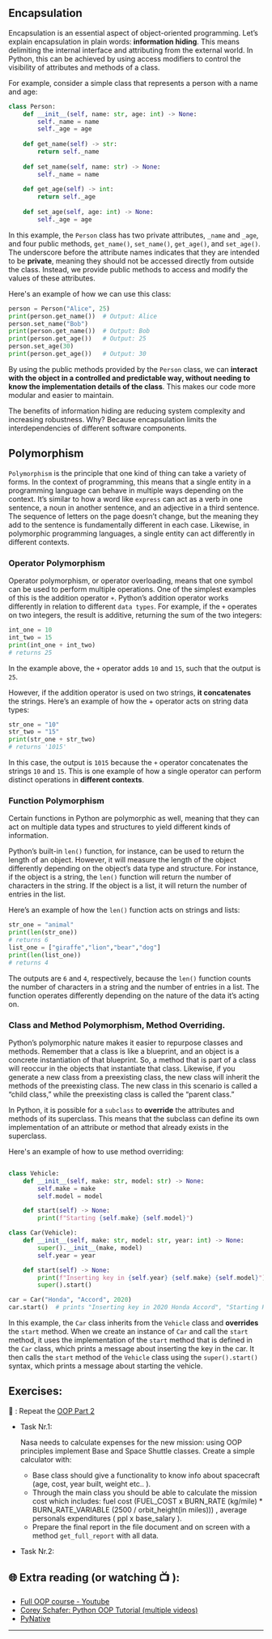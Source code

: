 ## Encapsulation

Encapsulation is an essential aspect of object-oriented programming. Let’s explain encapsulation in plain words: **information hiding**. This means delimiting the internal interface and attributing from the external world.
In Python, this can be achieved by using access modifiers to control the visibility of attributes and methods of a class.

For example, consider a simple class that represents a person with a name and age:

```python
class Person:
    def __init__(self, name: str, age: int) -> None:
        self._name = name
        self._age = age
    
    def get_name(self) -> str:
        return self._name
    
    def set_name(self, name: str) -> None:
        self._name = name
    
    def get_age(self) -> int:
        return self._age
    
    def set_age(self, age: int) -> None:
        self._age = age

```

In this example, the `Person` class has two private attributes, `_name` and `_age`, and four public methods, `get_name()`, `set_name()`, `get_age()`, and `set_age()`. The underscore before the attribute names indicates that they are intended to be **private**, meaning they should not be accessed directly from outside the class. Instead, we provide public methods to access and modify the values of these attributes.

Here's an example of how we can use this class:

```python
person = Person("Alice", 25)
print(person.get_name())  # Output: Alice
person.set_name("Bob")
print(person.get_name())  # Output: Bob
print(person.get_age())   # Output: 25
person.set_age(30)
print(person.get_age())   # Output: 30

```

By using the public methods provided by the `Person` class, we can **interact with the object in a controlled and predictable way, without needing to know the implementation details of the class**. This makes our code more modular and easier to maintain.

The benefits of information hiding are reducing system complexity and increasing robustness. Why? Because encapsulation limits the interdependencies of different software components.

## Polymorphism
`Polymorphism` is the principle that one kind of thing can take a variety of forms. In the context of programming, this means that a single entity in a programming language can behave in multiple ways depending on the context. It’s similar to how a word like `express` can act as a verb in one sentence, a noun in another sentence, and an adjective in a third sentence. The sequence of letters on the page doesn’t change, but the meaning they add to the sentence is fundamentally different in each case. Likewise, in polymorphic programming languages, a single entity can act differently in different contexts.

### Operator Polymorphism
Operator polymorphism, or operator overloading, means that one symbol can be used to perform multiple operations. One of the simplest examples of this is the addition operator `+`. Python’s addition operator works differently in relation to different `data types`. For example, if the `+` operates on two integers, the result is additive, returning the sum of the two integers: 

```python
int_one = 10
int_two = 15
print(int_one + int_two)
# returns 25
```

In the example above, the `+` operator adds `10` and `15`, such that the output is `25`.

However, if the addition operator is used on two strings, **it concatenates** the strings. Here’s an example of how the + operator acts on string data types: 

```python
str_one = "10"
str_two = "15"
print(str_one + str_two)
# returns '1015'
```

In this case, the output is `1015` because the `+` operator concatenates the strings `10` and `15`. This is one example of how a single operator can perform distinct operations in **different contexts**.

### Function Polymorphism

Certain functions in Python are polymorphic as well, meaning that they can act on multiple data types and structures to yield different kinds of information.

Python’s built-in `len()` function, for instance, can be used to return the length of an object. However, it will measure the length of the object differently depending on the object’s data type and structure. For instance, if the object is a string, the `len()` function will return the number of characters in the string. If the object is a list, it will return the number of entries in the list.

Here’s an example of how the `len()` function acts on strings and lists:

```python
str_one = "animal"
print(len(str_one))
# returns 6
list_one = ["giraffe","lion","bear","dog"]
print(len(list_one))
# returns 4
```
The outputs are `6` and `4`, respectively, because the `len()` function counts the number of characters in a string and the number of entries in a list. The function operates differently depending on the nature of the data it’s acting on.

### Class and Method Polymorphism, Method Overriding.

Python’s polymorphic nature makes it easier to repurpose classes and methods. Remember that a class is like a blueprint, and an object is a concrete instantiation of that blueprint. So, a method that is part of a class will reoccur in the objects that instantiate that class. Likewise, if you generate a new class from a preexisting class, the new class will inherit the methods of the preexisting class. The new class in this scenario is called a “child class,” while the preexisting class is called the “parent class.”

In Python, it is possible for a `subclass` to **override** the attributes and methods of its superclass. This means that the subclass can define its own implementation of an attribute or method that already exists in the superclass.

Here's an example of how to use method overriding:

```python

class Vehicle:
    def __init__(self, make: str, model: str) -> None:
        self.make = make
        self.model = model

    def start(self) -> None:
        print(f"Starting {self.make} {self.model}")

class Car(Vehicle):
    def __init__(self, make: str, model: str, year: int) -> None:
        super().__init__(make, model)
        self.year = year

    def start(self) -> None:
        print(f"Inserting key in {self.year} {self.make} {self.model}")
        super().start()

car = Car("Honda", "Accord", 2020)
car.start()  # prints "Inserting key in 2020 Honda Accord", "Starting Honda Accord"

```
In this example, the `Car` class inherits from the `Vehicle` class and **overrides** the `start` method. When we create an instance of `Car` and call the `start` method, it uses the implementation of the `start` method that is defined in the `Car` class, which prints a message about inserting the key in the car. It then calls the `start` method of the `Vehicle` class using the `super().start()` syntax, which prints a message about starting the vehicle.

## Exercises: 
🧠 : Repeat the [OOP Part 2](https://github.com/CodeAcademy-Online/python-new-material/wiki/Lesson-19:-OOP-(-Part-2))

* Task Nr.1:  

   Nasa needs to calculate expenses for the new mission: using OOP principles implement Base and Space Shuttle classes.
   Create a simple calculator with: 
   - Base class should give a functionality to know info about spacecraft (age, cost, year built, weight etc.. ).
   - Through the main class you should be able to calculate the mission cost which includes: fuel cost (FUEL_COST x BURN_RATE (kg/mile) * 
     BURN_RATE_VARIABLE (2500 / orbit_height(in miles))) , average personals expenditures ( ppl x base_salary ).
   - Prepare the final report in the file document and on screen with a method `get_full_report` with all data. 


* Task Nr.2:
 
  

## 🌐  Extra reading (or watching 📺 ):

* [Full OOP course - Youtube](https://www.youtube.com/watch?v=Ej_02ICOIgs)
* [Corey Schafer: Python OOP Tutorial (multiple videos)](https://www.youtube.com/watch?v=ZDa-Z5JzLYM)
* [PyNative](https://pynative.com/python-inheritance/)
***